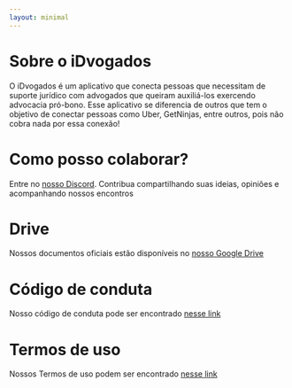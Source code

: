 ```yaml
---
layout: minimal
---
```


# Sobre o iDvogados
O iDvogados é um aplicativo que conecta pessoas que necessitam de suporte jurídico com advogados que queiram auxiliá-los exercendo advocacia pró-bono. Esse aplicativo se diferencia de outros que tem o objetivo de conectar pessoas como Uber, GetNinjas, entre outros, pois não cobra nada por essa conexão!

# Como posso colaborar?
Entre no [nosso Discord](https://discord.gg/b5a7Pct). Contribua compartilhando suas ideias, opiniões e acompanhando nossos encontros

# Drive
Nossos documentos oficiais estão disponíveis no [nosso Google Drive](https://drive.google.com/open?id=1ViXEGXaqolB2hwR5xazHvXEjQAlPupgj)


# Código de conduta
Nosso código de conduta pode ser encontrado [nesse link](code-of-conduct/)

# Termos de uso
Nossos Termos de uso podem ser encontrado [nesse link](http://www.idvogados.org/termos-de-uso/)
